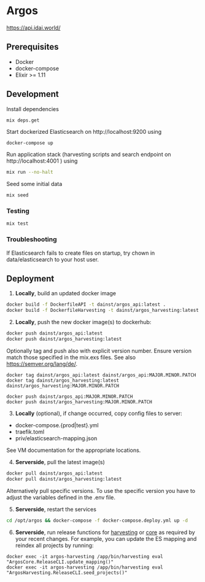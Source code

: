 # Argos

https://api.idai.world/

## Prerequisites
* Docker
* docker-compose
* Elixir >= 1.11

## Development

Install dependencies
```
mix deps.get
```

Start dockerized Elasticsearch on http://localhost:9200 using
```bash
docker-compose up
```

Run application stack (harvesting scripts and search endpoint on http://localhost:4001 ) using
```bash
mix run --no-halt
```

Seed some initial data
```bash
mix seed
```

### Testing
```bash
mix test
```

### Troubleshooting

If Elasticsearch fails to create files on startup, try chown in data/elasticsearch to your host user.

## Deployment

1. __Locally__, build an updated docker image

```bash
docker build -f DockerfileAPI -t dainst/argos_api:latest .
docker build -f DockerfileHarvesting -t dainst/argos_harvesting:latest .
```

2.  __Locally__, push the new docker image(s) to dockerhub:
```bash
docker push dainst/argos_api:latest
docker push dainst/argos_harvesting:latest
```

Optionally tag and push also with explicit version number. Ensure version match those specified in the mix.exs files. See also https://semver.org/lang/de/.
```
docker tag dainst/argos_api:latest dainst/argos_api:MAJOR.MINOR.PATCH
docker tag dainst/argos_harvesting:latest dainst/argos_harvesting:MAJOR.MINOR.PATCH

docker push dainst/argos_api:MAJOR.MINOR.PATCH
docker push dainst/argos_harvesting:MAJOR.MINOR.PATCH
```

3. __Locally__ (optional), if change occurred, copy config files to server:
- docker-compose.{prod|test}.yml
- traefik.toml 
- priv/elasticsearch-mapping.json

See VM documentation for the appropriate locations.

4. __Serverside__, pull the latest image(s)
```bash
docker pull dainst/argos_api:latest
docker pull dainst/argos_harvesting:latest
```

Alternatively pull specific versions. To use the specific version you have to adjust the variables defined in the .env file.

5. __Serverside__, restart the services
```bash
cd /opt/argos && docker-compose -f docker-compose.deploy.yml up -d
```

6. __Serverside__, run release functions for [harvesting](apps/argos_harvesting/lib/release_cli.ex) or [core](apps/argos_core/lib/release_cli.ex) as required by your recent changes. For example, you can update the ES mapping and reindex all projects by running:

```
docker exec -it argos-harvesting /app/bin/harvesting eval "ArgosCore.ReleaseCLI.update_mapping()"
docker exec -it argos-harvesting /app/bin/harvesting eval "ArgosHarvesting.ReleaseCLI.seed_projects()"
```
